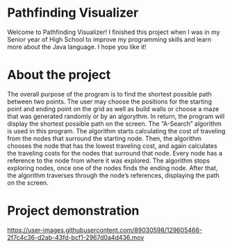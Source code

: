 # Pathfinding Visualizer

Welcome to Pathfinding Visualizer! I finished this project when I was in my Senior year of High School to improve my programming skills and 
learn more about the Java language. I hope you like it! 


# About the project 

The overall purpose of the program is to find the shortest possible path between two points. The user may choose the positions for the starting point and ending point on the grid as well as build walls or choose a maze that was generated randomly or by an algorythm. In return, the program will display the shortest possible path on the screen. 
The “A-Search” algorithm is used in this program. The algorithm starts calculating the cost of traveling from the nodes that surround the starting node. 
Then, the algorithm chooses the node that has the lowest traveling cost, and again calculates the traveling costs for the nodes that surround that node. 
Every node has a reference to the node from where it was explored. The algorithm stops exploring nodes, once one of the nodes finds the ending node. 
After that, the algorithm traverses through the node’s references, displaying the path on the screen. 

# Project demonstration
https://user-images.githubusercontent.com/89030598/129605466-2f7c4c36-d2ab-43fd-bcf1-2967d0a4d436.mov


